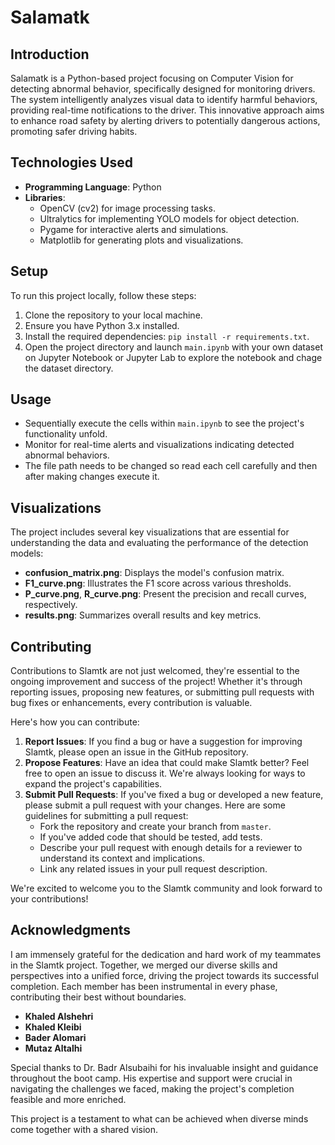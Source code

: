 # Salamatk

## Introduction

Salamatk is a Python-based project focusing on Computer Vision for detecting abnormal behavior, specifically designed for monitoring drivers. The system intelligently analyzes visual data to identify harmful behaviors, providing real-time notifications to the driver. This innovative approach aims to enhance road safety by alerting drivers to potentially dangerous actions, promoting safer driving habits.

## Technologies Used

- **Programming Language**: Python
- **Libraries**: 
  - OpenCV (cv2) for image processing tasks.
  - Ultralytics for implementing YOLO models for object detection.
  - Pygame for interactive alerts and simulations.
  - Matplotlib for generating plots and visualizations.

## Setup

To run this project locally, follow these steps:
1. Clone the repository to your local machine.
2. Ensure you have Python 3.x installed.
3. Install the required dependencies: `pip install -r requirements.txt`.
4. Open the project directory and launch `main.ipynb` with your own dataset on Jupyter Notebook or Jupyter Lab to explore the notebook and chage the dataset directory.

## Usage

- Sequentially execute the cells within `main.ipynb` to see the project's functionality unfold.
- Monitor for real-time alerts and visualizations indicating detected abnormal behaviors.
- The file path needs to be changed so read each cell carefully and then after making changes execute it.

## Visualizations

The project includes several key visualizations that are essential for understanding the data and evaluating the performance of the detection models:
- **confusion_matrix.png**: Displays the model's confusion matrix.
- **F1_curve.png**: Illustrates the F1 score across various thresholds.
- **P_curve.png**, **R_curve.png**: Present the precision and recall curves, respectively.
- **results.png**: Summarizes overall results and key metrics.

## Contributing

Contributions to Slamtk are not just welcomed, they're essential to the ongoing improvement and success of the project! Whether it's through reporting issues, proposing new features, or submitting pull requests with bug fixes or enhancements, every contribution is valuable.

Here's how you can contribute:

1. **Report Issues**: If you find a bug or have a suggestion for improving Slamtk, please open an issue in the GitHub repository.
2. **Propose Features**: Have an idea that could make Slamtk better? Feel free to open an issue to discuss it. We're always looking for ways to expand the project's capabilities.
3. **Submit Pull Requests**: If you've fixed a bug or developed a new feature, please submit a pull request with your changes. Here are some guidelines for submitting a pull request:
   - Fork the repository and create your branch from `master`.
   - If you've added code that should be tested, add tests.
   - Describe your pull request with enough details for a reviewer to understand its context and implications.
   - Link any related issues in your pull request description.

We're excited to welcome you to the Slamtk community and look forward to your contributions!

## Acknowledgments

I am immensely grateful for the dedication and hard work of my teammates in the Slamtk project. Together, we merged our diverse skills and perspectives into a unified force, driving the project towards its successful completion. Each member has been instrumental in every phase, contributing their best without boundaries.

- **Khaled Alshehri**
- **Khaled Kleibi**
- **Bader Alomari**
- **Mutaz Altalhi**

Special thanks to Dr. Badr Alsubaihi for his invaluable insight and guidance throughout the boot camp. His expertise and support were crucial in navigating the challenges we faced, making the project's completion feasible and more enriched.

This project is a testament to what can be achieved when diverse minds come together with a shared vision.